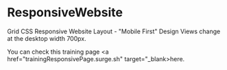 # ResponsiveWebsite
Grid CSS Responsive Website Layout - "Mobile First" Design
Views change at the desktop width 700px.

You can check this training page <a href="trainingResponsivePage.surge.sh" target="_blank>here</a>.
